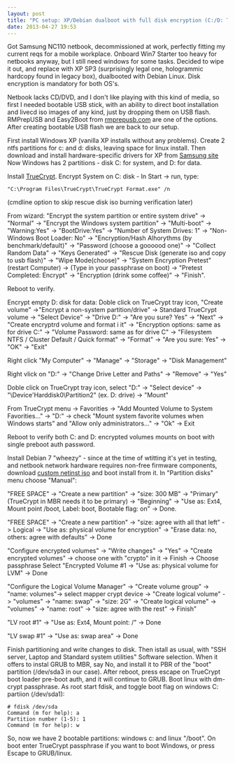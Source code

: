```yaml
---
layout: post
title: "PC setup: XP/Debian dualboot with full disk encryption (C:/D: TrueCrypt + dm-crypt)"
date: 2013-04-27 19:53
---
```


Got Samsung NC110 netbook, decommissioned at work, perfectly fitting my current reqs for a mobile workplace.
Onboard Win7 Starter too heavy for netbooks anyway, but I still need windows for some tasks.
Decided to wipe it out, and replace with XP SP3 (surprisingly legal one, hologrammic hardcopy found in legacy box),
dualbooted with Debian Linux. Disk encryption is mandatory for both OS's.

Netbook lacks CD/DVD, and I don't like playing with this kind of media, so first I needed bootable USB stick,
with an ability to direct boot installation and livecd iso images of any kind, just by dropping them on USB flash.
RMPrepUSB and Easy2Boot from [rmprepusb.com](http://www.rmprepusb.com) are one of the options.
After creating bootable USB flash we are back to our setup.

First install Windows XP (vanilla XP installs without any problems). Create 2 ntfs partitions for c: and d: disks, leaving space for linux install.
Then download and install hardware-specific drivers for XP from [Samsung site](http://www.samsung.com/us/support/owners/product/NP-NC110-A02US)
Now Windows has 2 partitions - disk C: for system, and D: for data.

Install [TrueCrypt](http://www.truecrypt.org/). Encrypt System on C: disk - In Start -> run, type:

~~~
"C:\Program Files\TrueCrypt\TrueCrypt Format.exe" /n
~~~

(cmdline option to skip rescue disk iso burning verification later)
 
From wizard: "Encrypt the system partition or entire system drive" -> "Normal" ->
"Encrypt the Windows system partition" -> "Multi-boot" -> "Warning:Yes" -> "BootDrive:Yes" ->
"Number of System Drives: 1" -> "Non-Windows Boot Loader: No" ->
"Encryption/Hash Alhorythms (by benchmark/default)" -> "Password (choose a goooood one)" ->
"Collect Random Data" -> "Keys Generated" -> "Rescue Disk (generate iso and copy to usb flash)" ->
"Wipe Mode(choose)" -> "System Encryption Pretest" (restart Computer) -> (Type in your passphrase on boot) ->
"Pretest Completed: Encrypt" -> "Encryption (drink some coffee)" -> "Finish". 

Reboot to verify.

Encrypt empty D: disk for data: Doble click on TrueCrypt tray icon, 
"Create volume" ->"Encrypt a non-system partition/drive" -> Standard TrueCrypt volume ->
"Select Device" -> "Drive D:" -> "Are you sure? Yes" -> "Next" -> "Create encryptrd volume and format i it" ->
"Encryption options: same as for drive C:" -> "Volume Password: same as for drive C" ->
"Filesystem NTFS / Cluster Default / Quick format" -> "Format" -> "Are you sure: Yes" -> "OK" -> "Exit"

Right click "My Computer" -> "Manage" -> "Storage" -> "Disk Management"

Right vlick on "D:" -> "Change Drive Letter and Paths" -> "Remove" -> "Yes"

Doble click on TrueCrypt tray icon, select "D:" -> "Select device" -> "\Device'Harddisk0\Partition2" (ex. D: drive) -> "Mount"

From TrueCrypt menu -> Favorities -> "Add Mounted Volume to System Favorities..." -> "D:" ->
check "Mount system favorite volumes when Windows starts" and "Allow only administrators..." -> "Ok" -> Exit

Reboot to verify both C: and D: encrypted volumes mounts on boot with single preboot auth password.

Install Debian 7 "wheezy" - since at the time of wtitting it's yet in testing, and netbook network hardware
requires non-free firmware components, download [custom netinst iso](http://cdimage.debian.org/cdimage/unofficial/non-free/cd-including-firmware/wheezy_di_rc1/i386/iso-cd/firmware-wheezy-DI-rc1-i386-netinst.iso) and boot install from it. In "Partition disks" menu choose "Manual":

"FREE SPACE" -> "Create a new partition" -> "size: 300 MB" -> "Primary" (TrueCrypt in MBR needs it to be primary) ->
"Beginning" -> "Use as: Ext4, Mount point /boot, Label: boot, Bootable flag: on" -> Done.

"FREE SPACE" -> "Create a new partition" -> "size: agree with all that left" -> Logical ->
"Use as: physical volume for encryption" -> "Erase data: no, others: agree with defaults" -> Done

"Configure encrypted volumes" -> "Write changes" -> "Yes" -> "Create encrypted volumes" ->
choose one with "crypto" in it -> Finish -> Choose passphrase
Select "Encrypted Volume #1 -> "Use as: physical volume for LVM" -> Done

"Configure the Logical Volume Manager" -> "Create volume group" -> "name: volumes"-> select mapper crypt device ->
"Create logical volume" -> "volumes" -> "name: swap" -> "size: 2G" -> "Create logical volume" -> "volumes" ->
"name: root" -> "size: agree with the rest" -> Finish"

"LV root #1" -> "Use as: Ext4, Mount point: /" -> Done

"LV swap #1" -> "Use as: swap area" -> Done

Finish partitioning and write changes to disk. Then istall as usual, with "SSH server, Laptop and Standard system utilities"
Software selection. When it offers to instal GRUB to MBR, say No, and install it to PBR of the "boot" partition
(/dev/sda3 in our case). After reboot, press escape on TrueCrypt boot loader pre-boot auth, and it will continue to GRUB.
Boot linux with dm-crypt passphrase. As root start fdisk, and toggle boot flag on windows C: partiion (/dev/sda1):

~~~
# fdisk /dev/sda
Command (m for help): a
Partition number (1-5): 1
Command (m for help): w
~~~

So, now we have 2 bootable partitions: windows c: and linux "/boot".
On boot enter TrueCrypt passphrase if you want to boot Windows, or press Escape to GRUB/linux.
